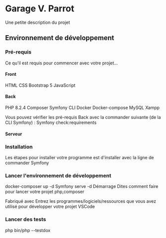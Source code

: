 # Garage V. Parrot

Une petite description du projet

## Environnement de développement

### Pré-requis
Ce qu'il est requis pour commencer avec votre projet...

#### Front
HTML
CSS
Bootstrap 5
JavaScript

#### Back
PHP 8.2.4
Composer
Symfony CLI
Docker
Docker-compose
MySQL
Xampp

Vous pouvez vérifier les pré-requis Back avec la commander suivante (de la CLI Symfony) : Symfony check:requirements

#### Serveur


### Installation
Les étapes pour installer votre programme est d'installer avec la ligne de commander Symfony 

### Lancer l'environnement de développement
docker-composer up -d
Symfony serve -d
Démarrage
Dites comment faire pour lancer votre projet php,composer

Fabriqué avec
Entrez les programmes/logiciels/ressources que vous avez utilisé pour développer votre projet
VSCode

### Lancer des tests
php bin/php --testdox
